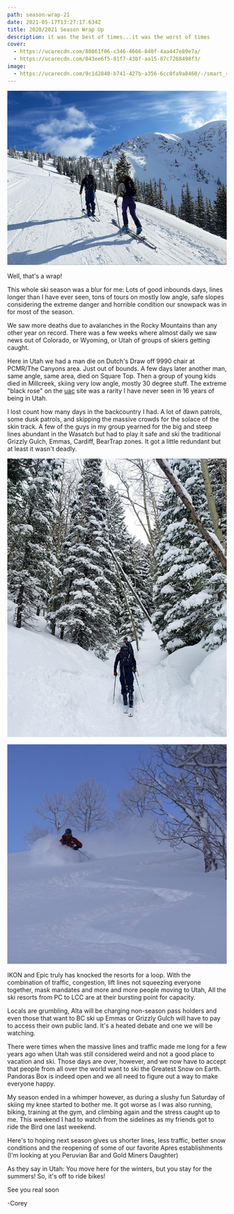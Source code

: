 ```yaml
---
path: season-wrap-21
date: 2021-05-17T13:27:17.634Z
title: 2020/2021 Season Wrap Up
description: it was the best of times...it was the worst of times
cover:
  - https://ucarecdn.com/80861f06-c346-4666-840f-4aa447e89e7a/
  - https://ucarecdn.com/043ee6f5-81f7-43bf-aa15-87c7268498f3/
image:
  - https://ucarecdn.com/9c1d2848-b741-427b-a356-6cc0fa9a8460/-/smart_resize/:two_dimensions/195874327_313691453741490_203264130425290292_n.jpg
---
```

![touring](../assets/touring_1.jpeg "touring")

Well, that's a wrap!   

This whole ski season was a blur for me:  Lots of good inbounds days,  lines longer than I have ever seen, tons of tours on mostly low angle, safe slopes considering the extreme danger and horrible condition our snowpack was in for most of the season.  

We saw more deaths due to avalanches in the Rocky Mountains than any other year on record. There was a few weeks where almost daily we saw news out of Colorado, or Wyoming, or Utah of groups of skiers getting caught.  

Here in Utah we had a man die on Dutch's Draw off 9990 chair at PCMR/The Canyons area. Just out of bounds.   A few days later another man, same angle, same area, died on Square Top.  Then a group of young kids died in Millcreek, skiing very low angle, mostly 30 degree stuff.  The extreme "black rose" on the [uac](www.utahavalanchecenter.com) site was a rarity I have never seen in 16 years of being in Utah. 

I lost count how many days in the backcountry I had. A lot of dawn patrols, some dusk patrols, and skipping the massive crowds for the solace of the skin track.   A few of the guys in my group yearned for the big and steep lines abundant in the Wasatch but had to play it safe and ski the traditional Grizzly Gulch, Emmas, Cardiff, BearTrap zones.  It got a little redundant but at least it wasn't deadly. 

![tour2](../assets/touring_2.jpeg "touring2")

![touring3](../assets/touring5.jpeg "touring3")

IKON and Epic truly has knocked the resorts for a loop.  With the combination of traffic, congestion, lift lines not squeezing everyone together, mask mandates and more and more people moving to Utah, All the ski resorts  from PC to LCC are at their bursting point for capacity.  

Locals are grumbling, Alta will be charging non-season pass holders and even those that want to BC ski up Emmas or Grizzly Gulch will have to pay to access their own public land.   It's a heated debate and one we will be watching.  

There were times when the massive lines and traffic made me long for a few years ago when Utah was still considered weird and not a good place to vacation and ski.  Those days are over, however, and we now have to accept that people from all over the world want to ski the Greatest Snow on Earth.   Pandoras Box is indeed open and we all need to figure out a way to make everyone happy.  

My season ended in a whimper however, as during a slushy fun Saturday of skiing my knee started to bother me.  It got worse as I was also running, biking, training at the gym, and climbing again and the stress caught up to me.   This weekend I had to watch from the sidelines as my friends got to ride the Bird one last weekend. 

Here's to hoping next season gives us shorter lines, less traffic, better snow conditions and the reopening of some of our favorite Apres establishments (I'm looking at you Peruvian Bar and Gold Miners Daughter)

As they say in Utah: You move here for the winters, but you stay for the summers!  So, it's off to ride bikes!

See you real soon



\-Corey